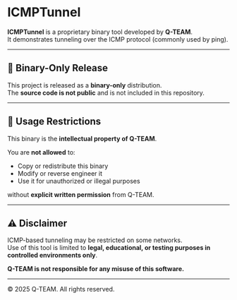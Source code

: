 # ICMPTunnel

**ICMPTunnel** is a proprietary binary tool developed by **Q-TEAM**.  
It demonstrates tunneling over the ICMP protocol (commonly used by ping).

---

## 🧱 Binary-Only Release

This project is released as a **binary-only** distribution.  
The **source code is not public** and is not included in this repository.

---

## 🚫 Usage Restrictions

This binary is the **intellectual property of Q-TEAM**.

You are **not allowed** to:
- Copy or redistribute this binary
- Modify or reverse engineer it
- Use it for unauthorized or illegal purposes

without **explicit written permission** from Q-TEAM.

---

## ⚠️ Disclaimer

ICMP-based tunneling may be restricted on some networks.  
Use of this tool is limited to **legal, educational, or testing purposes in controlled environments only**.

**Q-TEAM is not responsible for any misuse of this software.**

---

© 2025 Q-TEAM. All rights reserved.
